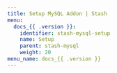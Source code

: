 ```yaml
---
title: Setup MySQL Addon | Stash
menu:
  docs_{{ .version }}:
    identifier: stash-mysql-setup
    name: Setup
    parent: stash-mysql
    weight: 20
menu_name: docs_{{ .version }}
---
```


